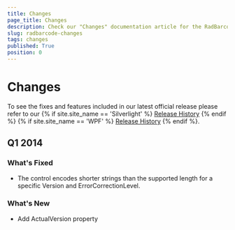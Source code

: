 ```yaml
---
title: Changes
page_title: Changes
description: Check our "Changes" documentation article for the RadBarcode WPF control.
slug: radbarcode-changes
tags: changes
published: True
position: 0
---
```


# Changes

To see the fixes and features included in our latest official release please refer to our {% if site.site_name == 'Silverlight' %} [Release History](http://www.telerik.com/support/whats-new/silverlight/release-history) {% endif %} {% if site.site_name == 'WPF' %} [Release History](http://www.telerik.com/support/whats-new/wpf/release-history) {% endif %}.

## Q1 2014

### What's Fixed

* The control encodes shorter strings than the supported length for a specific Version and ErrorCorrectionLevel.

### What's New

* Add ActualVersion property